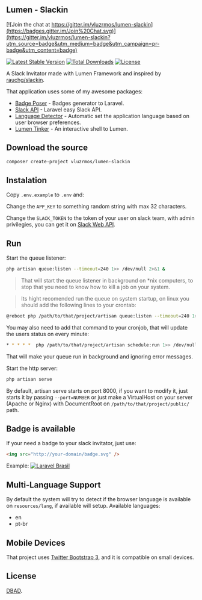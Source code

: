 ## Lumen - Slackin

[![Join the chat at https://gitter.im/vluzrmos/lumen-slackin](https://badges.gitter.im/Join%20Chat.svg)](https://gitter.im/vluzrmos/lumen-slackin?utm_source=badge&utm_medium=badge&utm_campaign=pr-badge&utm_content=badge)

[![Latest Stable Version](https://poser.pugx.org/vluzrmos/lumen-slackin/v/stable)](https://packagist.org/packages/vluzrmos/lumen-slackin) [![Total Downloads](https://poser.pugx.org/vluzrmos/lumen-slackin/downloads)](https://packagist.org/packages/vluzrmos/lumen-slackin) [![License](https://poser.pugx.org/vluzrmos/lumen-slackin/license)](https://packagist.org/packages/vluzrmos/lumen-slackin)

A Slack Invitator made with Lumen Framework and inspired by [rauchg/slackin](https://github.com/rauchg/slackin).

That application uses some of my awesome packages:

* [Badge Poser](https://github.com/vluzrmos/laravel-badge-poser) - Badges generator to Laravel.
* [Slack API](https://github.com/vluzrmos/laravel-slack-api) - Laravel easy Slack API.
* [Language Detector](https://github.com/vluzrmos/laravel-language-detector) - Automatic set the application language based on user browser preferences.
* [Lumen Tinker](https://github.com/vluzrmos/lumen-tinker) - An interactive shell to Lumen.

## Download the source

```bash
composer create-project vluzrmos/lumen-slackin
```

## Instalation

Copy <code>.env.example</code> to <code>.env</code> and:

Change the <code>APP_KEY</code> to something random string with max 32 characters.

Change the <code>SLACK_TOKEN</code> to the token of your user on slack team, with admin privilegies, you can get it on [Slack Web API](https://api.slack.com/web#authentication).

## Run

Start the queue listener:

```bash
php artisan queue:listen --timeout=240 1>> /dev/null 2>&1 &
```

> That will start the queue listener in background on \*nix computers, to stop that you need to know
  how to kill a job on your system.

> Its hight recomended run the queue on system startup, on linux you should add the following lines to your crontab:

```bash
@reboot php /path/to/that/project/artisan queue:listen --timeout=240 1>> /dev/null 2>&1
```

You may also need to add that command to your cronjob, that will update the users status on every minute:

```bash
* * * * *  php /path/to/that/project/artisan schedule:run 1>> /dev/null 2>&1
```

That will make your queue run in background and ignoring error messages.
 

Start the http server:

```bash
php artisan serve
```

By default, artisan serve starts on port 8000, if you want to modify it, just starts it by passing <code>--port=NUMBER</code> or 
just make a VirtualHost on your server (Apache or Nginx) with DocumentRoot on <code>/path/to/that/project/public/</code> path.

## Badge is available

If your need a badge to your slack invitator, just use:

```html
<img src="http://your-domain/badge.svg" />
```

Example:
[![Laravel Brasil](http://slack.laravel.com.br/badge.svg)](http://slack.laravel.com.br)

## Multi-Language Support

By default the system will try to detect if the browser language is available on <code>resources/lang</code>, 
if available will setup. Available languages:

* en
* pt-br

## Mobile Devices

That project uses [Twitter Bootstrap 3](http://getbootstrap.com), and it is compatible on small devices.

## License

[DBAD](http://www.dbad-license.org/).
